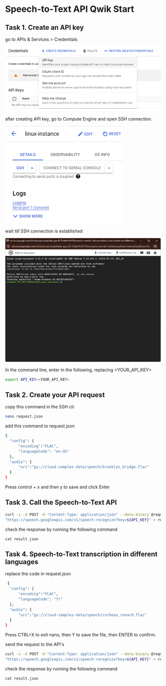 #  Speech-to-Text API Qwik Start #

## Task 1. Create an API key ##

go to APIs & Services > Credentials

![img](asset/api.png)

after creating API key, go to Compute Engine and open SSH connection.

![img](asset/openSSH.png)

wait till SSH connection is established

![img](asset/SSH.png)

In the command line, enter in the following, replacing <YOUR_API_KEY>
```bash
export API_KEY=<YOUR_API_KEY>
```


## Task 2. Create your API request ##

copy this command in the SSH cli:

```bash
nano request.json
```
add this command to request.json

```bash
{
  "config": {
      "encoding":"FLAC",
      "languageCode": "en-US"
  },
  "audio": {
      "uri":"gs://cloud-samples-data/speech/brooklyn_bridge.flac"
  }
}

```
Press control + x and then y to save and click Enter


## Task 3. Call the Speech-to-Text API ##


```bash
curl -s -X POST -H "Content-Type: application/json" --data-binary @request.json \
"https://speech.googleapis.com/v1/speech:recognize?key=${API_KEY}" > result.json

```
check the response by running the following command
```
cat result.json
```
 

## Task 4. Speech-to-Text transcription in different languages ##

replace the code in request.json
```bash
 {
  "config": {
      "encoding":"FLAC",
      "languageCode": "fr"
  },
  "audio": {
      "uri":"gs://cloud-samples-data/speech/corbeau_renard.flac"
  }
}

```
Press CTRL+X to exit nano, then Y to save the file, then ENTER to confirm.

send the request to the API's
```bash
curl -s -X POST -H "Content-Type: application/json" --data-binary @request.json \
"https://speech.googleapis.com/v1/speech:recognize?key=${API_KEY}" > result.json
```
check the response by running the following command
```
cat result.json
```



